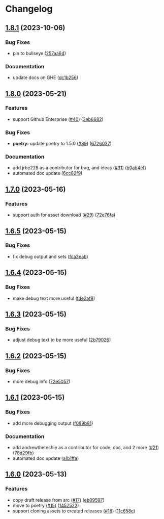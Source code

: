# Changelog

## [1.8.1](https://github.com/andrewthetechie/gha-clone-releases/compare/v1.8.0...v1.8.1) (2023-10-06)


### Bug Fixes

* pin to bullseye ([257aa64](https://github.com/andrewthetechie/gha-clone-releases/commit/257aa6487d6fe82375fa337e15dbed8ac3b77349))


### Documentation

* update docs on GHE ([dc1b256](https://github.com/andrewthetechie/gha-clone-releases/commit/dc1b256dc83f03234667f29c7bdb2eba03b3bde7))

## [1.8.0](https://github.com/andrewthetechie/gha-clone-releases/compare/v1.7.0...v1.8.0) (2023-05-21)


### Features

* support Github Enterprise ([#40](https://github.com/andrewthetechie/gha-clone-releases/issues/40)) ([3eb6682](https://github.com/andrewthetechie/gha-clone-releases/commit/3eb6682f982d9964af35d61ab43ecc46eaf579bf))


### Bug Fixes

* **poetry:** update poetry to 1.5.0 ([#39](https://github.com/andrewthetechie/gha-clone-releases/issues/39)) ([6726037](https://github.com/andrewthetechie/gha-clone-releases/commit/6726037a65529796f3abd944aef1406113924013))


### Documentation

* add jrbe228 as a contributor for bug, and ideas ([#31](https://github.com/andrewthetechie/gha-clone-releases/issues/31)) ([b0ab4ef](https://github.com/andrewthetechie/gha-clone-releases/commit/b0ab4ef2e5c6a86a4a276ca58ddf1628a0fdaf7e))
* automated doc update ([6cc82f9](https://github.com/andrewthetechie/gha-clone-releases/commit/6cc82f9c9d2110ac34ea510d4d926adce8ba9b7f))

## [1.7.0](https://github.com/andrewthetechie/gha-clone-releases/compare/v1.6.5...v1.7.0) (2023-05-16)


### Features

* support auth for asset download ([#29](https://github.com/andrewthetechie/gha-clone-releases/issues/29)) ([72e76fa](https://github.com/andrewthetechie/gha-clone-releases/commit/72e76fa103916de8a451af81b5dbd81594b5b213))

## [1.6.5](https://github.com/andrewthetechie/gha-clone-releases/compare/v1.6.4...v1.6.5) (2023-05-15)


### Bug Fixes

* fix debug output and sets ([fca3eab](https://github.com/andrewthetechie/gha-clone-releases/commit/fca3eab8f08f781262cb871b95681e9cde6c44e4))

## [1.6.4](https://github.com/andrewthetechie/gha-clone-releases/compare/v1.6.3...v1.6.4) (2023-05-15)


### Bug Fixes

* make debug text more useful ([fde2af9](https://github.com/andrewthetechie/gha-clone-releases/commit/fde2af950f908ef24b126fee195c6afe0d51a315))

## [1.6.3](https://github.com/andrewthetechie/gha-clone-releases/compare/v1.6.2...v1.6.3) (2023-05-15)


### Bug Fixes

* adjust debug text to be more useful ([2b79026](https://github.com/andrewthetechie/gha-clone-releases/commit/2b79026f3f4000fbf31c8c2824fa867f6fd65ed8))

## [1.6.2](https://github.com/andrewthetechie/gha-clone-releases/compare/v1.6.1...v1.6.2) (2023-05-15)


### Bug Fixes

* more debug info ([72e5057](https://github.com/andrewthetechie/gha-clone-releases/commit/72e5057da2e4d331ac73018374bcad64e0de1111))

## [1.6.1](https://github.com/andrewthetechie/gha-clone-releases/compare/v1.6.0...v1.6.1) (2023-05-15)


### Bug Fixes

* add more debugging output ([f089b81](https://github.com/andrewthetechie/gha-clone-releases/commit/f089b813bd82ce031013395c583ff11996502bec))


### Documentation

* add andrewthetechie as a contributor for code, doc, and 2 more ([#21](https://github.com/andrewthetechie/gha-clone-releases/issues/21)) ([78d29fb](https://github.com/andrewthetechie/gha-clone-releases/commit/78d29fb84dcbb3586e905e224729924064c05e84))
* automated doc update ([a1b1ffa](https://github.com/andrewthetechie/gha-clone-releases/commit/a1b1ffa326fa2dc5241d427e1f78287b86fac389))

## [1.6.0](https://github.com/andrewthetechie/gha-clone-releases/compare/v1.5.0...v1.6.0) (2023-05-13)


### Features

* copy draft release from src ([#17](https://github.com/andrewthetechie/gha-clone-releases/issues/17)) ([eb09597](https://github.com/andrewthetechie/gha-clone-releases/commit/eb09597f45cb93af436643846c3cf79a7b9edeb7))
* move to poetry ([#15](https://github.com/andrewthetechie/gha-clone-releases/issues/15)) ([1452522](https://github.com/andrewthetechie/gha-clone-releases/commit/1452522f0939990d4f180058886c8912ae5c75c9))
* support cloning assets to created releases ([#18](https://github.com/andrewthetechie/gha-clone-releases/issues/18)) ([11c658e](https://github.com/andrewthetechie/gha-clone-releases/commit/11c658e59405df8fd6bfece275b42a8b5d0e21f3))

